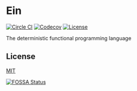 # Ein

[![Circle CI](https://img.shields.io/circleci/project/github/ein-lang/ein/master.svg?style=flat-square)](https://circleci.com/gh/ein-lang/ein)
[![Codecov](https://img.shields.io/codecov/c/github/ein-lang/ein.svg?style=flat-square)](https://codecov.io/gh/ein-lang/ein)
[![License](https://img.shields.io/github/license/ein-lang/ein.svg?style=flat-square)](LICENSE)

The deterministic functional programming language

## License

[MIT](LICENSE)

[![FOSSA Status](https://app.fossa.com/api/projects/git%2Bgithub.com%2Fein-lang%2Fein.svg?type=large)](https://app.fossa.com/projects/git%2Bgithub.com%2Fein-lang%2Fein?ref=badge_large)
